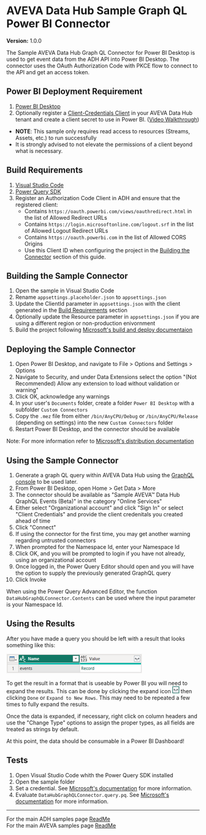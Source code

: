 # AVEVA Data Hub Sample Graph QL Power BI Connector

**Version:** 1.0.0

The Sample AVEVA Data Hub Graph QL Connector for Power BI Desktop is used to get event data from the ADH API into Power BI Desktop. The connector uses the OAuth Authorization Code with PKCE flow to connect to the API and get an access token.

## Power BI Deployment Requirement

1. [Power BI Desktop](https://powerbi.microsoft.com/en-us/desktop/)
1. Optionally register a [Client-Credentials Client](https://datahub.connect.aveva.com/clients) in your AVEVA Data Hub tenant and create a client secret to use in Power BI. ([Video Walkthrough](https://www.youtube.com/watch?v=JPWy0ZX9niU))
  - __NOTE__: This sample only requires read access to resources (Streams, Assets, etc.) to run successfully
  - It is strongly advised to not elevate the permissions of a client beyond what is necessary.

## Build Requirements

1. [Visual Studio Code](https://code.visualstudio.com/)
1. [Power Query SDK](https://marketplace.visualstudio.com/items?itemName=PowerQuery.vscode-powerquery-sdk)
1. Register an Authorization Code Client in ADH and ensure that the registered client:
   - Contains `https://oauth.powerbi.com/views/oauthredirect.html` in the list of Allowed Redirect URLs
   - Contains `https://login.microsoftonline.com/logout.srf` in the list of Allowed Logout Redirect URLs
   - Contains `https://oauth.powerbi.com` in the list of Allowed CORS Origins
   - Use this Client ID when configuring the project in the [Building the Connector](#building-the-connector) section of this guide.

## Building the Sample Connector

1. Open the sample in Visual Studio Code
1. Rename `appsettings.placeholder.json` to `appsettings.json`
1. Update the ClientId parameter in `appsettings.json` with the client generated in the [Build Requirements](#build-requirements) section
1. Optionally update the Resource parameter in `appsettings.json` if you are using a different region or non-production enivornment
1. Build the project following [Microsoft's build and deploy documentaion](https://learn.microsoft.com/en-us/power-query/install-sdk#build-and-deploy)

## Deploying the Sample Connector

1. Open Power BI Desktop, and navigate to File > Options and Settings > Options
1. Navigate to Security, and under Data Extensions select the option "(Not Recommended) Allow any extension to load without validation or warning"
1. Click OK, acknowledge any warnings
1. In your user's `Documents` folder, create a folder `Power BI Desktop` with a subfolder `Custom Connectors`
1. Copy the `.mez` file from either `/bin/AnyCPU/Debug` or `/bin/AnyCPU/Release` (depending on settings) into the new `Custom Connectors` folder
1. Restart Power BI Desktop, and the connector should be available

Note: For more information refer to [Microsoft's distribution documentation](https://learn.microsoft.com/en-us/power-query/install-sdk#distribution-of-data-connectors)

## Using the Sample Connector

1. Generate a graph QL query within AVEVA Data Hub using the [GraphQL console](https://docs.aveva.com/bundle/aveva-data-hub/page/1263333.html) to be used later.
1. From Power BI Desktop, open Home > Get Data > More
1. The connector should be available as "Sample AVEVA™ Data Hub QraphQL Events (Beta)" in the category "Online Services"
1. Either select "Organizational account" and click "Sign In" or select "Client Credentials" and provide the client credenitals you created ahead of time
1. Click "Connect"
1. If using the connector for the first time, you may get another warning regarding untrusted connectors
1. When prompted for the Namespace Id, enter your Namespace Id
1. Click OK, and you will be prompted to login if you have not already, using an organizational account
1. Once logged in, the Power Query Editor should open and you will have the option to supply the previously generated GraphQL query
1. Click Invoke

When using the Power Query Advanced Editor, the function `DataHubGraphQLConnector.Contents` can be used where the input parameter is your Namespace Id.

## Using the Results

After you have made a query you should be left with a result that looks something like this:

![Power Query Editor Result](images/Power%20Query%20Editor%20Result.png)

To get the result in a format that is useable by Power BI you will need to expand the results. This can be done by clicking the expand icon ![Expand Icon](/images/Expand%20Icon.png) then clicking `Done` or `Expand to New Rows`. This may need to be repeated a few times to fully expand the results.

Once the data is expanded, if necessary, right click on column headers and use the "Change Type" options to assign the proper types, as all fields are treated as strings by default.

At this point, the data should be consumable in a Power BI Dashboard!

## Tests

1. Open Visual Studio Code whith the Power Query SDK installed
1. Open the sample folder
1. Set a credential. See [Microsoft's documentation](https://learn.microsoft.com/en-us/power-query/power-query-sdk-vs-code#set-credential) for more information.
1. Evaluate `DataHubGraphQLConnector.query.pq`. See [Microsoft's documentation](https://learn.microsoft.com/en-us/power-query/power-query-sdk-vs-code#evaluate-a-query-and-the-results-panel) for more information.

---

For the main ADH samples page [ReadMe](https://github.com/osisoft/OSI-Samples-OCS)  
For the main AVEVA samples page [ReadMe](https://github.com/osisoft/OSI-Samples)
